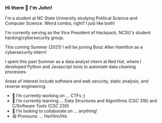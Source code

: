 ### Hi there 👋 I'm John!

I'm a student at NC State University studying Political Science and Computer Science. Weird combo, right? I just like both!

I'm currently serving as the Vice President of Hackpack, NCSU's student hacking/cybersecurity group.

This coming Summer (2021) I will be joining Booz Allen Hamilton as a cybersecurity intern!

I spent this past Summer as a data analyst intern at Red Hat, where I developed Python and Javascript tools to automate data cleaning processes.

Areas of interest include software and web security, static analysis, and reverse engineering.

- 🔭 I’m currently working on ... CTFs ;)
- 🌱 I’m currently learning ... Data Structures and Algorithms (CSC 316) and C/Software Tools (CSC 230)
- 👯 I’m looking to collaborate on ... anything!
- 😄 Pronouns: ... He/Him/His


